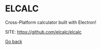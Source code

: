 # ELCALC

 Cross-Platform calculator built with Electron! 
 
 SITE: https://github.com/elcalc/elcalc

 [Go back](https://portable-linux-apps.github.io/apps.html)
